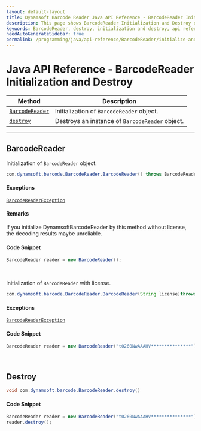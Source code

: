 ```yaml
---
layout: default-layout
title: Dynamsoft Barcode Reader Java API Reference - BarcodeReader Initialization and Destroy
description: This page shows BarcodeReader Initialization and Destroy of Dynamsoft Barcode Reader for Java SDK API Reference.
keywords: BarcodeReader, destroy, initialization and destroy, api reference, java
needAutoGenerateSidebar: true
permalink: /programming/java/api-reference/BarcodeReader/initialize-and-destroy-v7.6.0.html
---
```


# Java API Reference - BarcodeReader Initialization and Destroy

  | Method               | Description |
  |----------------------|-------------|
  | [`BarcodeReader`](#barcodereader) | Initialization of `BarcodeReader` object.|
  | [`destroy`](#destroy) | Destroys an instance of `BarcodeReader` object.|

---





## BarcodeReader

Initialization of `BarcodeReader` object.

```java
com.dynamsoft.barcode.BarcodeReader.BarcodeReader() throws BarcodeReaderException
```

#### Exceptions
[`BarcodeReaderException`](../class/BarcodeReaderException.md)


#### Remarks
If you initialize DynamsoftBarcodeReader by this method without license, the decoding results maybe unreliable.


#### Code Snippet
```java
BarcodeReader reader = new BarcodeReader();
```

&nbsp;

Initialization of `BarcodeReader` with license.

```java
com.dynamsoft.barcode.BarcodeReader.BarcodeReader(String license)throws BarcodeReaderException
```

#### Exceptions
[`BarcodeReaderException`](../class/BarcodeReaderException.md)


#### Code Snippet
```java
BarcodeReader reader = new BarcodeReader("t0260NwAAAHV***************");
```


&nbsp;

## Destroy

```java
void com.dynamsoft.barcode.BarcodeReader.destroy()	
```


#### Code Snippet
```java
BarcodeReader reader = new BarcodeReader("t0260NwAAAHV***************");
reader.destroy();
```

